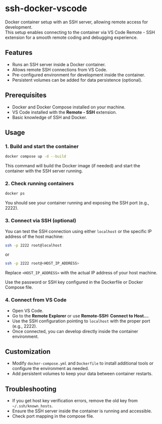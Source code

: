 # ssh-docker-vscode

Docker container setup with an SSH server, allowing remote access for development.  
This setup enables connecting to the container via VS Code Remote - SSH extension for a smooth remote coding and debugging experience.

## Features

- Runs an SSH server inside a Docker container.
- Allows remote SSH connections from VS Code.
- Pre-configured environment for development inside the container.
- Persistent volumes can be added for data persistence (optional).

## Prerequisites

- Docker and Docker Compose installed on your machine.
- VS Code installed with the **Remote - SSH** extension.
- Basic knowledge of SSH and Docker.

## Usage

### 1. Build and start the container

```bash
docker compose up -d --build
````

This command will build the Docker image (if needed) and start the container with the SSH server running.

### 2. Check running containers

```bash
docker ps
```

You should see your container running and exposing the SSH port (e.g., 2222).

### 3. Connect via SSH (optional)

You can test the SSH connection using either `localhost` or the specific IP address of the host machine:

```bash
ssh -p 2222 root@localhost
```

or

```bash
ssh -p 2222 root@<HOST_IP_ADDRESS>
```

Replace `<HOST_IP_ADDRESS>` with the actual IP address of your host machine.

Use the password or SSH key configured in the Dockerfile or Docker Compose file.

### 4. Connect from VS Code

* Open VS Code.
* Go to the **Remote Explorer** or use **Remote-SSH: Connect to Host...**.
* Use the SSH configuration pointing to `localhost` with the proper port (e.g., 2222).
* Once connected, you can develop directly inside the container environment.

## Customization

* Modify `docker-compose.yml` and `Dockerfile` to install additional tools or configure the environment as needed.
* Add persistent volumes to keep your data between container restarts.

## Troubleshooting

* If you get host key verification errors, remove the old key from `~/.ssh/known_hosts`.
* Ensure the SSH server inside the container is running and accessible.
* Check port mapping in the compose file.

